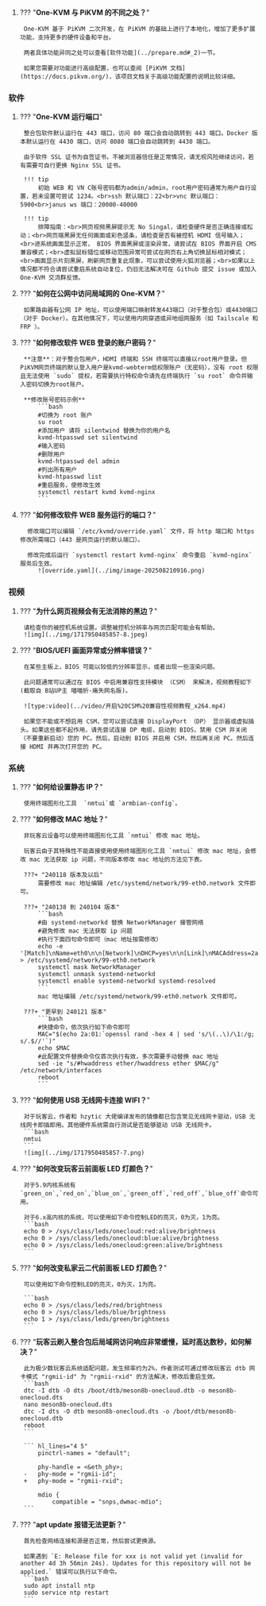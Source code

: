 1. ??? "**One-KVM 与 PiKVM 的不同之处？**"

        One-KVM 基于 PiKVM 二次开发，在 PiKVM 的基础上进行了本地化，增加了更多扩展功能，支持更多的硬件设备和平台。

        两者具体功能异同之处可以查看[软件功能](../prepare.md#_2)一节。

        如果您需要对功能进行高级配置，也可以查阅 [PiKVM 文档](https://docs.pikvm.org/)，该项目文档关于高级功能配置的说明比较详细。

### 软件

1. ??? "**One-KVM 运行端口**"

        整合包软件默认运行在 443 端口，访问 80 端口会自动跳转到 443 端口。Docker 版本默认运行在 4430 端口，访问 8080 端口会自动跳转到 4430 端口。

        由于软件 SSL 证书为自签证书，不被浏览器信任是正常情况，请无视风险继续访问，若有需要可自行更换 Nginx SSL 证书。

        !!! tip
            初始 WEB 和 VN C账号密码都为admin/admin，root用户密码通常为用户自行设置，若未设置可尝试 1234。<br>ssh 默认端口：22<br>vnc 默认端口：5900<br>janus ws 端口：20000-40000

        !!! tip
            排障指南：<br>网页视频黑屏提示无 No Singal，请检查硬件是否正确连接或松动；<br>网页端黑屏无任何画面或彩色竖条，请检查是否有被控机 HDMI 信号输入；<br>进系统画面显示正常， BIOS 界面黑屏或渲染异常，请尝试在 BIOS 界面开启 CMS 兼容模式；<br>虚拟鼠标错位或移动范围异常可尝试在网页右上角切换鼠标相对模式；<br>画面显示片刻黑屏，刷新网页重复此现象，可以尝试使用火狐浏览器；<br>如果以上情况都不符合请尝试重启系统自动复位，仍旧无法解决可在 Github 提交 issue 或加入 One-KVM 交流群反馈。


1. ??? "**如何在公网中访问局域网的 One-KVM？**"

        如果路由器有公网 IP 地址，可以使用端口映射转发443端口（对于整合包）或4430端口（对于 Docker）。在其他情况下，可以使用内网穿透或异地组网服务（如 Tailscale 和 FRP ）。

1. ??? "**如何修改软件 WEB 登录的账户密码？**"


        **注意**：对于整合包用户，HDMI 终端和 SSH 终端可以直接以root用户登录。但PiKVM网页终端的默认登入用户是kvmd-webterm低权限账户（无密码），没有 root 权限且无法使用 `sudo` 提权，若需要执行特权命令请先在终端执行 `su root` 命令并输入密码切换为root账户。

        **修改账号密码示例**
            ```bash
            #切换为 root 账户
            su root
            #添加用户 请将 silentwind 替换为你的用户名
            kvmd-htpasswd set silentwind
            #输入密码
            #删除用户
            kvmd-htpasswd del admin
            #列出所有用户
            kvmd-htpasswd list
            #重启服务，使修改生效
            systemctl restart kvmd kvmd-nginx
            ```


1. ??? "**如何修改软件 WEB 服务运行的端口？**"

         修改端口可以编辑 `/etc/kvmd/override.yaml` 文件，将 http 端口和 https 修改所需端口（443 是网页运行的默认端口）。
         
         修改完成后运行 `systemctl restart kvmd-nginx` 命令重启 `kvmd-nginx` 服务后生效。
            ![override.yaml](../img/image-202508210916.png)

### 视频

1. ??? "**为什么网页视频会有无法消除的黑边？**"

        请检查你的被控机系统设置。调整被控机分辨率与网页匹配可能会有帮助。
        ![img](../img/1717950485857-8.jpeg)

1. ??? "**BIOS/UEFI 画面异常或分辨率错误？**"

        在某些主板上，BIOS 可能以较低的分辨率显示，或者出现一些渲染问题。
        
        此问题通常可以通过在 BIOS 中启用兼容性支持模块 （CSM） 来解决，视频教程如下(截取自 B站UP主 喵喵折-痛失网名版)。

        ![type:video](../video/开启%20CSM%20兼容性视频教程_x264.mp4)

        如果您不能或不想启用 CSM，您可以尝试连接 DisplayPort （DP） 显示器或虚拟插头。如果这些都不起作用，请先尝试连接 DP 电缆，启动到 BIOS，禁用 CSM 并关闭（不要重新启动）您的 PC。然后，启动到 BIOS 并启用 CSM，然后再关闭 PC。然后连接 HDMI 并再次打开您的 PC。

### 系统

1. ??? "**如何给设置静态 IP？**"

        使用终端图形化工具  `nmtui`或 `armbian-config`。

1. ??? "**如何修改 MAC 地址？**"

        非玩客云设备可以使用终端图形化工具 `nmtui` 修改 mac 地址。

        玩客云由于其特殊性不能直接使用使用终端图形化工具 `nmtui` 修改 mac 地址，会修改 mac 无法获取 ip 问题，不同版本修改 mac 地址的方法见下表。

        ???+ "240118 版本及以后"
            需要修改 mac 地址编辑 /etc/systemd/network/99-eth0.network 文件即可。

        ???+ "240138 到 240104 版本"
            ```bash
            #由 systemd-networkd 替换 NetworkManager 接管网络
            #避免修改 mac 无法获取 ip 问题
            #执行下面四句命令即可（mac 地址按需修改）
            echo -e '[Match]\nName=eth0\n\n[Network]\nDHCP=yes\n\n[Link]\nMACAddress=2a:01:3d:ef:b8:e1' > /etc/systemd/network/99-eth0.network
            systemctl mask NetworkManager
            systemctl unmask systemd-networkd
            systemctl enable systemd-networkd systemd-resolved
            ```
            mac 地址编辑 /etc/systemd/network/99-eth0.network 文件即可。

        ???+ "更早到 240121 版本"
            ```bash
            #快捷命令，依次执行如下命令即可
            MAC="$(echo 2a:01:`openssl rand -hex 4 | sed 's/\(..\)/\1:/g; s/.$//'`)"
            echo $MAC
            #此配置文件替换命令仅首次执行有效，多次需要手动替换 mac 地址
            sed -ie "s/#hwaddress ether/hwaddress ether $MAC/g" /etc/network/interfaces
            reboot
            ```

1. ??? "**如何使用 USB 无线网卡连接 WIFI？**"

        对于玩客云，作者和 hzytic 大佬编译发布的镜像都已包含常见无线网卡驱动，USB 无线网卡即插即用。其他硬件系统需自行测试是否能够驱动 USB 无线网卡。
        ```bash
        nmtui
        ```
        ![img](../img/1717950485857-7.png)


1. ??? "**如何改变玩客云前面板 LED 灯颜色？**"

        对于5.9内核系统有`green_on`,`red_on`,`blue_on`,`green_off`,`red_off`,`blue_off`命令可用。

        对于6.x高内核的系统，可以使用如下命令控制LED的亮灭，0为灭，1为亮。
        ```bash
        echo 0 > /sys/class/leds/onecloud:red:alive/brightness
        echo 0 > /sys/class/leds/onecloud:blue:alive/brightness
        echo 0 > /sys/class/leds/onecloud:green:alive/brightness
        ```

1. ??? "**如何改变私家云二代前面板 LED 灯颜色？**"

        可以使用如下命令控制LED的亮灭，0为灭，1为亮。

        ```bash
        echo 0 > /sys/class/leds/red/brightness
        echo 0 > /sys/class/leds/blue/brightness
        echo 1 > /sys/class/leds/green/brightness
        ```

1. ??? "**玩客云刷入整合包后局域网访问响应非常缓慢，延时高达数秒，如何解决？**"

        此为极少数玩客云系统适配问题，发生频率约为2%，作者测试可通过修改玩客云 dtb 网卡模式 "rgmii-id" 为 "rgmii-rxid" 的方法解决，修改后重启生效。
        ```bash 
        dtc -I dtb -O dts /boot/dtb/meson8b-onecloud.dtb -o meson8b-onecloud.dts
        nano meson8b-onecloud.dts
        dtc -I dts -O dtb meson8b-onecloud.dts -o /boot/dtb/meson8b-onecloud.dtb
        reboot
        ```

        ``` hl_lines="4 5"
         	pinctrl-names = "default";
 
 	        phy-handle = <&eth_phy>;
        -	phy-mode = "rgmii-id";
        +	phy-mode = "rgmii-rxid";
 
 	        mdio {
 		        compatible = "snps,dwmac-mdio";
        ```

1. ??? "**apt update 报错无法更新？**"

        首先检查网络连接和源是否正常，然后尝试更换源。

        如果遇到 `E: Release file for xxx is not valid yet (invalid for another 4d 3h 56min 24s). Updates for this repository will not be applied.` 错误可以执行以下命令。
        ```bash
        sudo apt install ntp 
        sudo service ntp restart 
        ```